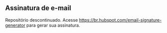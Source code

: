 ## Assinatura de e-mail
Repositório descontinuado. Acesse https://br.hubspot.com/email-signature-generator para gerar sua assinatura.

